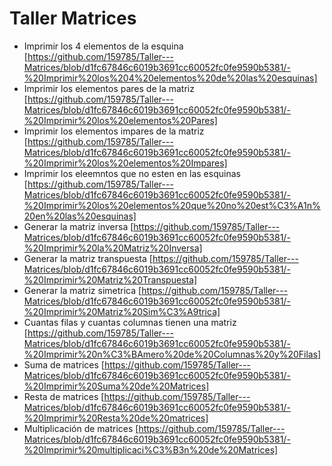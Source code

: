 # Taller Matrices
- Imprimir los 4 elementos de la esquina
[https://github.com/159785/Taller---Matrices/blob/d1fc67846c6019b3691cc60052fc0fe9590b5381/-%20Imprimir%20los%204%20elementos%20de%20las%20esquinas]
- Imprimir los elementos pares de la matriz
[https://github.com/159785/Taller---Matrices/blob/d1fc67846c6019b3691cc60052fc0fe9590b5381/-%20Imprimir%20los%20elementos%20Pares]
- Imprimir los elementos impares de la matriz
[https://github.com/159785/Taller---Matrices/blob/d1fc67846c6019b3691cc60052fc0fe9590b5381/-%20Imprimir%20los%20elementos%20Impares]
- Imprimir los eleemntos que no esten en las esquinas
[https://github.com/159785/Taller---Matrices/blob/d1fc67846c6019b3691cc60052fc0fe9590b5381/-%20Imprimir%20los%20elementos%20que%20no%20est%C3%A1n%20en%20las%20esquinas]
- Generar la matriz inversa
[https://github.com/159785/Taller---Matrices/blob/d1fc67846c6019b3691cc60052fc0fe9590b5381/-%20Imprimir%20la%20Matriz%20Inversa]
- Generar la matriz transpuesta
[https://github.com/159785/Taller---Matrices/blob/d1fc67846c6019b3691cc60052fc0fe9590b5381/-%20Imprimir%20Matriz%20Transpuesta]
- Generar la matriz simetrica
[https://github.com/159785/Taller---Matrices/blob/d1fc67846c6019b3691cc60052fc0fe9590b5381/-%20Imprimir%20Matriz%20Sim%C3%A9trica]
- Cuantas filas y cuantas columnas tienen una matriz
[https://github.com/159785/Taller---Matrices/blob/d1fc67846c6019b3691cc60052fc0fe9590b5381/-%20Imprimir%20n%C3%BAmero%20de%20Columnas%20y%20Filas]
- Suma de matrices
[https://github.com/159785/Taller---Matrices/blob/d1fc67846c6019b3691cc60052fc0fe9590b5381/-%20Imprimir%20Suma%20de%20Matrices]
- Resta de matrices
[https://github.com/159785/Taller---Matrices/blob/d1fc67846c6019b3691cc60052fc0fe9590b5381/-%20Imprimir%20Resta%20de%20matrices]
- Multiplicación de matrices
[https://github.com/159785/Taller---Matrices/blob/d1fc67846c6019b3691cc60052fc0fe9590b5381/-%20Imprimir%20multiplicaci%C3%B3n%20de%20Matrices]
